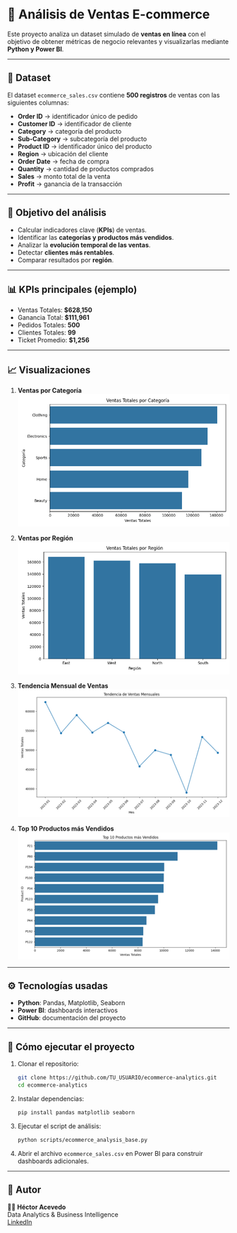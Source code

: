 # 🛒 Análisis de Ventas E-commerce

Este proyecto analiza un dataset simulado de **ventas en línea** con el objetivo de obtener métricas de negocio relevantes y visualizarlas mediante **Python y Power BI**.

---

## 📂 Dataset

El dataset `ecommerce_sales.csv` contiene **500 registros** de ventas con las siguientes columnas:

- **Order ID** → identificador único de pedido  
- **Customer ID** → identificador de cliente  
- **Category** → categoría del producto  
- **Sub-Category** → subcategoría del producto  
- **Product ID** → identificador único del producto  
- **Region** → ubicación del cliente  
- **Order Date** → fecha de compra  
- **Quantity** → cantidad de productos comprados  
- **Sales** → monto total de la venta  
- **Profit** → ganancia de la transacción  

---

## 🎯 Objetivo del análisis

- Calcular indicadores clave (**KPIs**) de ventas.  
- Identificar las **categorías y productos más vendidos**.  
- Analizar la **evolución temporal de las ventas**.  
- Detectar **clientes más rentables**.  
- Comparar resultados por **región**.  

---

## 📊 KPIs principales (ejemplo)

- Ventas Totales: **$628,150**  
- Ganancia Total: **$111,961**  
- Pedidos Totales: **500**  
- Clientes Totales: **99**  
- Ticket Promedio: **$1,256**  

---

## 📈 Visualizaciones

1. **Ventas por Categoría**  
   ![Ventas por Categoría](images/ventas_por_categoria.png)

2. **Ventas por Región**  
   ![Ventas por Región](images/ventas_por_region.png)

3. **Tendencia Mensual de Ventas**  
   ![Tendencia Mensual](images/tendencia_ventas_mensuales.png)

4. **Top 10 Productos más Vendidos**  
   ![Top 10 Productos](images/top10_productos.png)

---

## ⚙️ Tecnologías usadas

- **Python**: Pandas, Matplotlib, Seaborn  
- **Power BI**: dashboards interactivos  
- **GitHub**: documentación del proyecto  

---

## 🚀 Cómo ejecutar el proyecto

1. Clonar el repositorio:  
   ```bash
   git clone https://github.com/TU_USUARIO/ecommerce-analytics.git
   cd ecommerce-analytics
   ```

2. Instalar dependencias:  
   ```bash
   pip install pandas matplotlib seaborn
   ```

3. Ejecutar el script de análisis:  
   ```bash
   python scripts/ecommerce_analysis_base.py
   ```

4. Abrir el archivo `ecommerce_sales.csv` en Power BI para construir dashboards adicionales.

---

## 📌 Autor
👨‍💻 **Héctor Acevedo**  
Data Analytics & Business Intelligence  
[LinkedIn](https://linkedin.com/in/acevedohector09)
